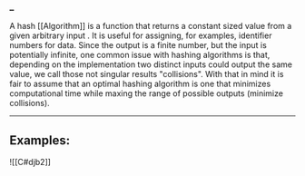 ### _

A hash [[Algorithm]] is a function that returns a constant sized value from a given arbitrary input . It is useful for assigning, for examples, identifier numbers for data. Since the output is a finite number, but the input is potentially infinite, one common issue with hashing algorithms is that, depending on the implementation two distinct inputs could output the same value, we call those not singular results "collisions". With that in mind it is fair to assume that an optimal hashing algorithm is one that minimizes computational time while maxing the range of possible outputs (minimize collisions).

---
## Examples:

![[C#djb2]]

